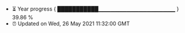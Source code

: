 - ⏳ Year progress { ███████████▁▁▁▁▁▁▁▁▁▁▁▁▁▁▁▁▁▁▁ } 39.86 %
- ⏰ Updated on Wed, 26 May 2021 11:32:00 GMT

